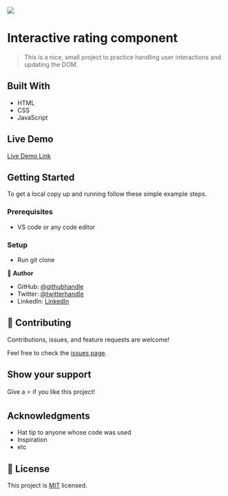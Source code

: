 ![](https://img.shields.io/badge/Microverse-blueviolet)

# Interactive rating component

> This is a nice, small project to practice handling user interactions and updating the DOM.


## Built With

- HTML
- CSS
- JavaScript

## Live Demo

[Live Demo Link](https://livedemo.com)


## Getting Started

To get a local copy up and running follow these simple example steps.

### Prerequisites
- VS code or any code editor

### Setup
- Run git clone 

👤 **Author**

- GitHub: [@githubhandle](https://github.com/githubhandle)
- Twitter: [@twitterhandle](https://twitter.com/twitterhandle)
- LinkedIn: [LinkedIn](https://linkedin.com/in/linkedinhandle)


## 🤝 Contributing

Contributions, issues, and feature requests are welcome!

Feel free to check the [issues page](../../issues/).

## Show your support

Give a ⭐️ if you like this project!

## Acknowledgments

- Hat tip to anyone whose code was used
- Inspiration
- etc

## 📝 License

This project is [MIT](./MIT.md) licensed.
